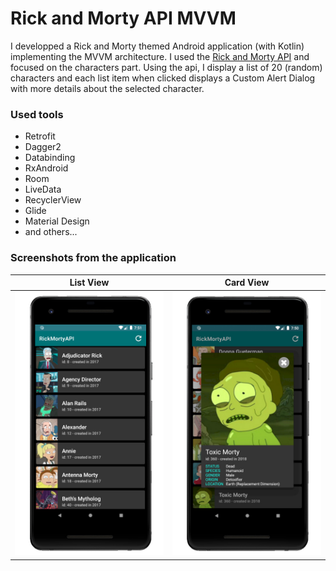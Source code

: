 # Rick and Morty API MVVM
I developped a Rick and Morty themed Android application (with Kotlin) implementing the MVVM architecture. I used the [Rick and Morty API](https://rickandmortyapi.com/) and focused on the characters part. Using the api, I display a list of 20 (random) characters and each list item when clicked displays a Custom Alert Dialog with more details about the selected character.

### Used tools
 - Retrofit
 - Dagger2
 - Databinding
 - RxAndroid
 - Room
 - LiveData
 - RecyclerView
 - Glide
 - Material Design
 - and others...

### Screenshots from the application
| List View  | Card View |
| --- | --- |
| ![screenshot1](Screenshots/screenshot1.jpg)  | ![screenshot2](Screenshots/screenshot2.jpg) |
